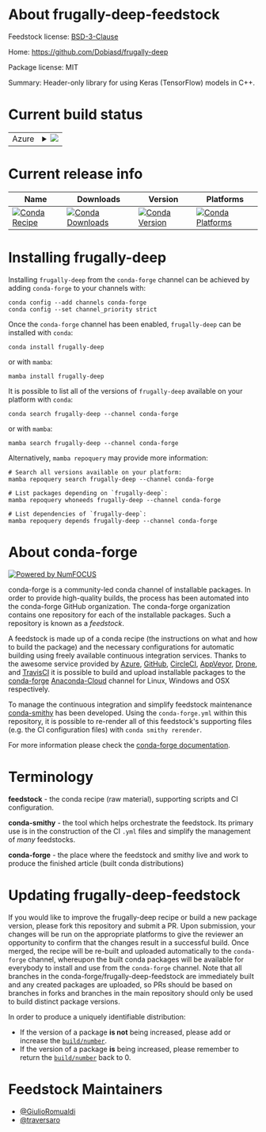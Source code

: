 About frugally-deep-feedstock
=============================

Feedstock license: [BSD-3-Clause](https://github.com/conda-forge/frugally-deep-feedstock/blob/main/LICENSE.txt)

Home: https://github.com/Dobiasd/frugally-deep

Package license: MIT

Summary: Header-only library for using Keras (TensorFlow) models in C++.

Current build status
====================


<table>
    
  <tr>
    <td>Azure</td>
    <td>
      <details>
        <summary>
          <a href="https://dev.azure.com/conda-forge/feedstock-builds/_build/latest?definitionId=17530&branchName=main">
            <img src="https://dev.azure.com/conda-forge/feedstock-builds/_apis/build/status/frugally-deep-feedstock?branchName=main">
          </a>
        </summary>
        <table>
          <thead><tr><th>Variant</th><th>Status</th></tr></thead>
          <tbody><tr>
              <td>linux_64</td>
              <td>
                <a href="https://dev.azure.com/conda-forge/feedstock-builds/_build/latest?definitionId=17530&branchName=main">
                  <img src="https://dev.azure.com/conda-forge/feedstock-builds/_apis/build/status/frugally-deep-feedstock?branchName=main&jobName=linux&configuration=linux%20linux_64_" alt="variant">
                </a>
              </td>
            </tr><tr>
              <td>osx_64</td>
              <td>
                <a href="https://dev.azure.com/conda-forge/feedstock-builds/_build/latest?definitionId=17530&branchName=main">
                  <img src="https://dev.azure.com/conda-forge/feedstock-builds/_apis/build/status/frugally-deep-feedstock?branchName=main&jobName=osx&configuration=osx%20osx_64_" alt="variant">
                </a>
              </td>
            </tr><tr>
              <td>win_64</td>
              <td>
                <a href="https://dev.azure.com/conda-forge/feedstock-builds/_build/latest?definitionId=17530&branchName=main">
                  <img src="https://dev.azure.com/conda-forge/feedstock-builds/_apis/build/status/frugally-deep-feedstock?branchName=main&jobName=win&configuration=win%20win_64_" alt="variant">
                </a>
              </td>
            </tr>
          </tbody>
        </table>
      </details>
    </td>
  </tr>
</table>

Current release info
====================

| Name | Downloads | Version | Platforms |
| --- | --- | --- | --- |
| [![Conda Recipe](https://img.shields.io/badge/recipe-frugally--deep-green.svg)](https://anaconda.org/conda-forge/frugally-deep) | [![Conda Downloads](https://img.shields.io/conda/dn/conda-forge/frugally-deep.svg)](https://anaconda.org/conda-forge/frugally-deep) | [![Conda Version](https://img.shields.io/conda/vn/conda-forge/frugally-deep.svg)](https://anaconda.org/conda-forge/frugally-deep) | [![Conda Platforms](https://img.shields.io/conda/pn/conda-forge/frugally-deep.svg)](https://anaconda.org/conda-forge/frugally-deep) |

Installing frugally-deep
========================

Installing `frugally-deep` from the `conda-forge` channel can be achieved by adding `conda-forge` to your channels with:

```
conda config --add channels conda-forge
conda config --set channel_priority strict
```

Once the `conda-forge` channel has been enabled, `frugally-deep` can be installed with `conda`:

```
conda install frugally-deep
```

or with `mamba`:

```
mamba install frugally-deep
```

It is possible to list all of the versions of `frugally-deep` available on your platform with `conda`:

```
conda search frugally-deep --channel conda-forge
```

or with `mamba`:

```
mamba search frugally-deep --channel conda-forge
```

Alternatively, `mamba repoquery` may provide more information:

```
# Search all versions available on your platform:
mamba repoquery search frugally-deep --channel conda-forge

# List packages depending on `frugally-deep`:
mamba repoquery whoneeds frugally-deep --channel conda-forge

# List dependencies of `frugally-deep`:
mamba repoquery depends frugally-deep --channel conda-forge
```


About conda-forge
=================

[![Powered by
NumFOCUS](https://img.shields.io/badge/powered%20by-NumFOCUS-orange.svg?style=flat&colorA=E1523D&colorB=007D8A)](https://numfocus.org)

conda-forge is a community-led conda channel of installable packages.
In order to provide high-quality builds, the process has been automated into the
conda-forge GitHub organization. The conda-forge organization contains one repository
for each of the installable packages. Such a repository is known as a *feedstock*.

A feedstock is made up of a conda recipe (the instructions on what and how to build
the package) and the necessary configurations for automatic building using freely
available continuous integration services. Thanks to the awesome service provided by
[Azure](https://azure.microsoft.com/en-us/services/devops/), [GitHub](https://github.com/),
[CircleCI](https://circleci.com/), [AppVeyor](https://www.appveyor.com/),
[Drone](https://cloud.drone.io/welcome), and [TravisCI](https://travis-ci.com/)
it is possible to build and upload installable packages to the
[conda-forge](https://anaconda.org/conda-forge) [Anaconda-Cloud](https://anaconda.org/)
channel for Linux, Windows and OSX respectively.

To manage the continuous integration and simplify feedstock maintenance
[conda-smithy](https://github.com/conda-forge/conda-smithy) has been developed.
Using the ``conda-forge.yml`` within this repository, it is possible to re-render all of
this feedstock's supporting files (e.g. the CI configuration files) with ``conda smithy rerender``.

For more information please check the [conda-forge documentation](https://conda-forge.org/docs/).

Terminology
===========

**feedstock** - the conda recipe (raw material), supporting scripts and CI configuration.

**conda-smithy** - the tool which helps orchestrate the feedstock.
                   Its primary use is in the construction of the CI ``.yml`` files
                   and simplify the management of *many* feedstocks.

**conda-forge** - the place where the feedstock and smithy live and work to
                  produce the finished article (built conda distributions)


Updating frugally-deep-feedstock
================================

If you would like to improve the frugally-deep recipe or build a new
package version, please fork this repository and submit a PR. Upon submission,
your changes will be run on the appropriate platforms to give the reviewer an
opportunity to confirm that the changes result in a successful build. Once
merged, the recipe will be re-built and uploaded automatically to the
`conda-forge` channel, whereupon the built conda packages will be available for
everybody to install and use from the `conda-forge` channel.
Note that all branches in the conda-forge/frugally-deep-feedstock are
immediately built and any created packages are uploaded, so PRs should be based
on branches in forks and branches in the main repository should only be used to
build distinct package versions.

In order to produce a uniquely identifiable distribution:
 * If the version of a package **is not** being increased, please add or increase
   the [``build/number``](https://docs.conda.io/projects/conda-build/en/latest/resources/define-metadata.html#build-number-and-string).
 * If the version of a package **is** being increased, please remember to return
   the [``build/number``](https://docs.conda.io/projects/conda-build/en/latest/resources/define-metadata.html#build-number-and-string)
   back to 0.

Feedstock Maintainers
=====================

* [@GiulioRomualdi](https://github.com/GiulioRomualdi/)
* [@traversaro](https://github.com/traversaro/)

